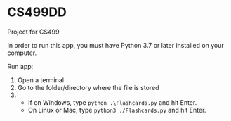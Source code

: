 # CS499DD
Project for CS499

In order to run this app, you must have Python 3.7 or later installed on your computer.

Run app:

1. Open a terminal
2. Go to the folder/directory where the file is stored
3. * If on Windows, type `python .\Flashcards.py` and hit Enter.
    * On Linux or Mac, type `python3 ./Flashcards.py` and hit Enter.

